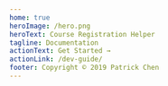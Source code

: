 ```yaml
---
home: true
heroImage: /hero.png
heroText: Course Registration Helper
tagline: Documentation
actionText: Get Started →
actionLink: /dev-guide/
footer: Copyright © 2019 Patrick Chen
---
```


